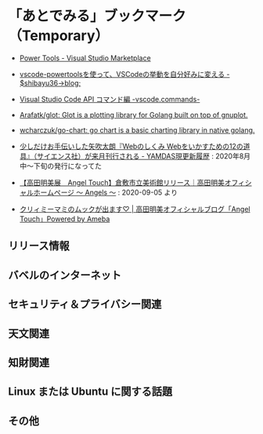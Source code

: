 # 「あとでみる」ブックマーク（Temporary）

- [Power Tools - Visual Studio Marketplace](https://marketplace.visualstudio.com/items?itemName=ego-digital.vscode-powertools)
- [vscode-powertoolsを使って、VSCodeの挙動を自分好みに変える - $shibayu36->blog;](https://blog.shibayu36.org/entry/2019/12/02/193000)
- [Visual Studio Code API コマンド編 -vscode.commands-](https://clickan.click/vscode-command/)

- [Arafatk/glot: Glot is a plotting library for Golang built on top of gnuplot.](https://github.com/arafatk/glot)
- [wcharczuk/go-chart: go chart is a basic charting library in native golang.](https://github.com/wcharczuk/go-chart)

- [少しだけお手伝いした矢吹太朗『Webのしくみ Webをいかすための12の道具』（サイエンス社）が来月刊行される - YAMDAS現更新履歴](https://yamdas.hatenablog.com/entry/20200618/web-no-shikumi) : 2020年8月中～下旬の発行になってた

- [【高田明美展　Angel Touch】倉敷市立美術館リリース｜高田明美オフィシャルホームページ ～ Angels ～](http://www.takada-akemi.net/news/nw161) : 2020-09-05 より
- [クリィミーマミのムックが出ます♡ | 高田明美オフィシャルブログ「Angel Touch」Powered by Ameba](https://ameblo.jp/angel-touch/entry-12620452563.html)


## リリース情報


## バベルのインターネット


## セキュリティ＆プライバシー関連


## 天文関連


## 知財関連


## Linux または Ubuntu に関する話題


## その他


<!-- eof -->
